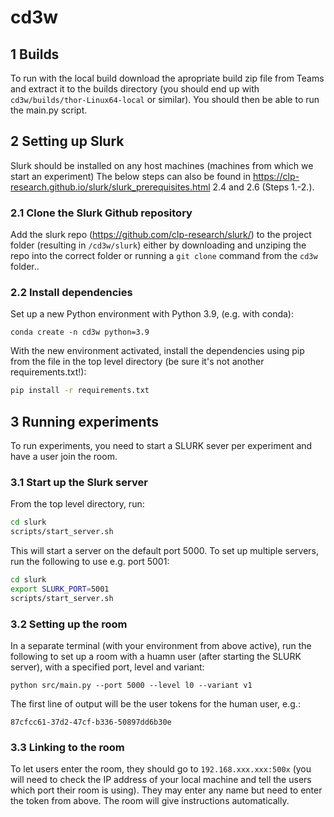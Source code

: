 # cd3w

## 1 Builds

To run with the local build download the apropriate build zip file from Teams and extract it to the builds directory (you should end up with ```cd3w/builds/thor-Linux64-local``` or similar). You should then be able to run the main.py script.

## 2 Setting up Slurk

Slurk should be installed on any host machines (machines from which we start an experiment)
The below steps can also be found in https://clp-research.github.io/slurk/slurk_prerequisites.html 2.4 and 2.6 (Steps 1.-2.).

### 2.1 Clone the Slurk Github repository

Add the slurk repo (https://github.com/clp-research/slurk/) to the project folder (resulting in ```/cd3w/slurk```) either by downloading and unziping the repo into the correct folder or running a ```git clone``` command from the ```cd3w``` folder.. 

### 2.2 Install dependencies

Set up a new Python environment with Python 3.9, (e.g. with conda):
```
conda create -n cd3w python=3.9
```
With the new environment activated, install the dependencies using pip from the file in the top level directory (be sure it's not another requirements.txt!):

```sh
pip install -r requirements.txt
```

## 3 Running experiments
To run experiments, you need to start a SLURK sever per experiment and have a user join the room.

### 3.1 Start up the Slurk server 

From the top level directory, run:

```sh
cd slurk
scripts/start_server.sh
```
This will start a server on the default port 5000. To set up multiple servers, run the following to use e.g. port 5001:
```sh
cd slurk
export SLURK_PORT=5001
scripts/start_server.sh
```

### 3.2 Setting up the room
In a separate terminal (with your environment from above active), run the following to set up a room with a huamn user (after starting the SLURK server), with a specified port, level and variant:
```
python src/main.py --port 5000 --level l0 --variant v1
```
The first line of output will be the user tokens for the human user, e.g.:
```
87cfcc61-37d2-47cf-b336-50897dd6b30e
```

### 3.3 Linking to the room
To let users enter the room, they should go to ```192.168.xxx.xxx:500x``` (you will need to check the IP address of your local machine and tell the users which port their room is using). They may enter any name but need to enter the token from above. The room will give instructions automatically.
